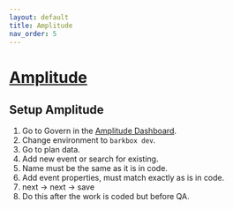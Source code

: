 ```yaml
---
layout: default
title: Amplitude
nav_order: 5
---
```


# [Amplitude](https://analytics.amplitude.com/login/)

## Setup Amplitude

1. Go to Govern in the [Amplitude Dashboard](https://analytics.amplitude.com/bark/workspace).
2. Change environment to `barkbox dev`.
3. Go to plan data.
4. Add new event or search for existing.
5. Name must be the same as it is in code.
6. Add event properties, must match exactly as is in code.
7. next -> next -> save
8. Do this after the work is coded but before QA.